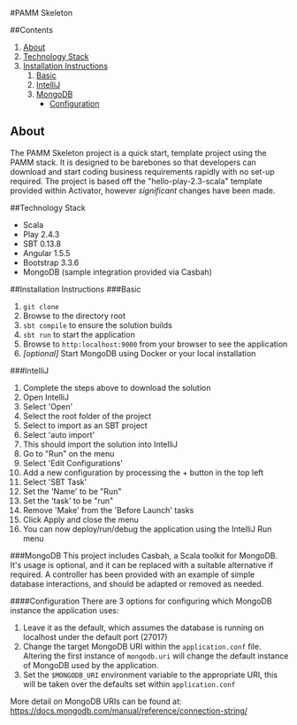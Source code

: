 
#PAMM Skeleton

##Contents
1. [About](#about)
2. [Technology Stack](#technology-stack)
3. [Installation Instructions](#installation-instructions)
   1. [Basic](#basic)
   2. [IntelliJ](#intellij)
   3. [MongoDB](#mongodb)
      * [Configuration](#configuration)

## About
The PAMM Skeleton project is a quick start, template project using the PAMM stack. It is designed to be barebones so that developers can download and start coding business requirements rapidly with no set-up required.
The project is based off the "hello-play-2.3-scala" template provided within Activator, however *significant* changes have been made.

##Technology Stack
- Scala
- Play 2.4.3
- SBT 0.13.8
- Angular 1.5.5
- Bootstrap 3.3.6
- MongoDB (sample integration provided via Casbah)

##Installation Instructions
###Basic
1. `git clone` <repo address>
2. Browse to the directory root
3. `sbt compile` to ensure the solution builds
3. `sbt run` to start the application
4. Browse to `http:localhost:9000` from your browser to see the application
5. *[optional]* Start MongoDB using Docker or your local installation

###IntelliJ
1. Complete the steps above to download the solution
2. Open IntelliJ
3. Select 'Open'
4. Select the root folder of the project
5. Select to import as an SBT project
6. Select 'auto import'
7. This should import the solution into IntelliJ
8. Go to "Run" on the menu
9. Select 'Edit Configurations'
10. Add a new configuration by processing the + button in the top left
11. Select 'SBT Task'
12. Set the 'Name' to be "Run"
13. Set the 'task' to be "run"
14. Remove 'Make' from the 'Before Launch' tasks
15. Click Apply and close the menu
16. You can now deploy/run/debug the application using the IntelliJ Run menu

###MongoDB
This project includes Casbah, a Scala toolkit for MongoDB. It's usage is optional, and it can be replaced with a suitable alternative if required. A controller has been provided with an example of simple database interactions, and should be adapted or removed as needed.

####Configuration
There are 3 options for configuring which MongoDB instance the application uses:
1. Leave it as the default, which assumes the database is running on localhost under the default port (27017)
2. Change the target MongoDB URI within the `application.conf` file. Altering the first instance of `mongodb.uri` will change the default instance of MongoDB used by the application.
3. Set the `$MONGODB_URI` environment variable to the appropriate URI, this will be taken over the defaults set within `application.conf`

More detail on MongoDB URIs can be found at:
https://docs.mongodb.com/manual/reference/connection-string/